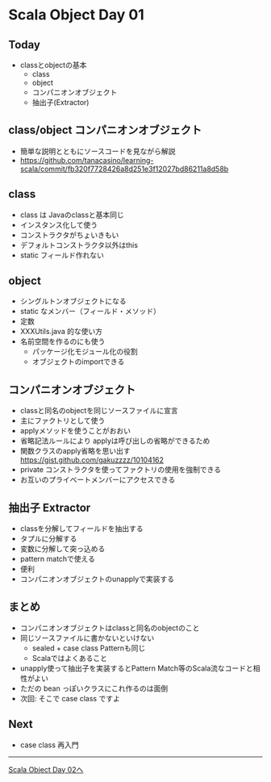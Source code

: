 # Scala Object Day 01

## Today
- classとobjectの基本
  - class
  - object
  - コンパニオンオブジェクト
  - 抽出子(Extractor)

## class/object コンパニオンオブジェクト
- 簡単な説明とともにソースコードを見ながら解説
- https://github.com/tanacasino/learning-scala/commit/fb320f7728426a8d251e3f12027bd86211a8d58b

## class
- class は Javaのclassと基本同じ
- インスタンス化して使う
- コンストラクタがちょいきもい
- デフォルトコンストラクタ以外はthis
- static フィールド作れない

## object
- シングルトンオブジェクトになる
- static なメンバー（フィールド・メソッド）
- 定数
- XXXUtils.java 的な使い方
- 名前空間を作るのにも使う
  - パッケージ化モジュール化の役割
  - オブジェクトのimportできる

## コンパニオンオブジェクト
- classと同名のobjectを同じソースファイルに宣言
- 主にファクトリとして使う
- applyメソッドを使うことがおおい
- 省略記法ルールにより applyは呼び出しの省略ができるため
- 関数クラスのapply省略を思い出す https://gist.github.com/gakuzzzz/10104162
- private コンストラクタを使ってファクトリの使用を強制できる
- お互いのプライベートメンバーにアクセスできる

## 抽出子 Extractor
- classを分解してフィールドを抽出する
- タプルに分解する
- 変数に分解して突っ込める
- pattern matchで使える
- 便利
- コンパニオンオブジェクトのunapplyで実装する

## まとめ
- コンパニオンオブジェクトはclassと同名のobjectのこと
- 同じソースファイルに書かないといけない
  - sealed + case class Patternも同じ
  - Scalaではよくあること
- unapply使って抽出子を実装するとPattern Match等のScala流なコードと相性がよい
- ただの bean っぽいクラスにこれ作るのは面倒
- 次回: そこで case class ですよ


## Next
- case class 再入門

----
[Scala Object Day 02へ](object_day_02.md)




